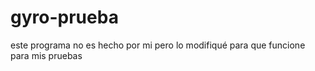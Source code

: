 # gyro-prueba
este programa no es hecho por mi pero lo modifiqué para que funcione para mis pruebas
